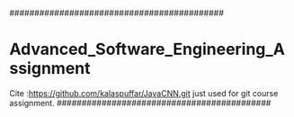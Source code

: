 ###########################################
# Advanced_Software_Engineering_Assignment
Cite :https://github.com/kalaspuffar/JavaCNN.git
just used for git course assignment.
###########################################